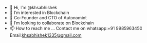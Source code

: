 - 👋 Hi, I’m @khsabhishek
- 👀 I’m interested in Blockchain
- 🌱 Co-Founder and CTO of Autonomint
- 💞️ I’m looking to collaborate on Blockchain
- 📫 How to reach me ... Contact me on whatsapp:+91 9985963450 Email:khsabhishek1335@gmail.com

<!---
khsabhishek/khsabhishek is a ✨ special ✨ repository because its `README.md` (this file) appears on your GitHub profile.
You can click the Preview link to take a look at your changes.
--->
